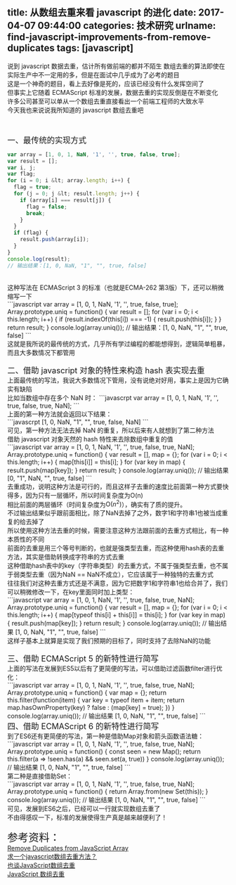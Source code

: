title: 从数组去重来看 javascript 的进化
date: 2017-04-07 09:44:00
categories: 技术研究
urlname: find-javascript-improvements-from-remove-duplicates
tags: [javascript]
---
说到 javascript 数据去重，估计所有做前端的都并不陌生
数组去重的算法即使在实际生产中不一定用的多，但是在面试中几乎成为了必考的题目<br />
这是一个神奇的题目，看上去好像是死的，应该已经没有什么发挥空间了<br />
但事实上它随着 ECMAScript 标准的发展，数据去重的实现反倒是在不断变化<br />
许多公司甚至可以单从一个数组去重直接看出一个前端工程师的大致水平<br />
今天我也来说说我所知道的 javascript 数组去重吧<br />
<!--more--><br />
<span style="font-size:18px;">一、最传统的实现方式</span> 
```javascript
var array = [1, 0, 1, NaN, '1', '', true, false, true];
var result = [];
var i, j;
var flag;
for (i = 0; i &lt; array.length; i++) {
  flag = true;
  for (j = 0; j &lt; result.length; j++) {
    if (array[i] === result[j]) {
      flag = false;
      break;
    }
  }
  if (flag) {
    result.push(array[i]);
  }
}
console.log(result);
// 输出结果：[1, 0, NaN, "1", "", true, false]
```
<br />
这种写法在 ECMAScript 3 的标准（也就是ECMA-262 第3版）下，还可以稍微缩写一下<br />
```javascript
var array = [1, 0, 1, NaN, '1', '', true, false, true];
Array.prototype.uniq = function() {
  var result = [];
  for (var i = 0; i &lt; this.length; i++) {
    if (result.indexOf(this[i]) === -1) {
      result.push(this[i]);
    }
  }
  return result;
}
console.log(array.uniq());
// 输出结果：[1, 0, NaN, "1", "", true, false]
```
<br />
<span>这就是我所说的最传统的方式，几乎所有学过编程的都能想得到，逻辑简单粗暴，而且大多数情况下都管用<br />
<br />
<span style="font-size:18px;">二、借助 javascript 对象的特性来构造 hash 表实现去重</span></span><br />
上面最传统的写法，我说大多数情况下管用，没有说绝对好用，事实上是因为它确实有缺陷<br />
比如当数组中存在多个 NaN 时：
```javascrpt
var array = [1, 0, 1, NaN, '1', '', true, false, true, NaN];
```
<br />
上面的第一种方法就会返回以下结果：<br />
```javascrpt
[1, 0, NaN, "1", "", true, false, NaN]
```
<br />
可见，第一种方法无法去掉 NaN 的重复，所以后来有人就想到了第二种方法<br />
借助 javascript 对象天然的 hash 特性来去除数组中重复的值<br />
```javascript
var array = [1, 0, 1, NaN, '1', '', true, false, true, NaN];
Array.prototype.uniq = function() {
  var result = [], map = {};
  for (var i = 0; i &lt; this.length; i++) {
    map[this[i]] = this[i];
  }
  for (var key in map) {
    result.push(map[key]);
  }
  return result;
}
console.log(array.uniq());
// 输出结果 [0, "1", NaN, "", true, false]
```
<br />
去重成功，说明这种方法是可行的，而且这样子去重的速度比前面第一种方式要快得多，因为只有一层循环，所以时间复杂度为O(n)<br />
相比前面的两层循环（时间复杂度为<span>Ο(<em>n</em><sup>2</sup>)</span>），确实有了质的提升。<br />
不过输出结果似乎跟前面相比，除了NaN去掉了之外，数字1和字符串1也被当成重复的给去掉了<br />
所以使用这种方法去重的时候，需要注意这种方法跟前面的去重方式相比，有一种本质性的不同<br />
前面的去重是用三个等号判断的，也就是强类型去重，而这种使用hash表的去重方法，其实是借助转换成字符串的方式去重<br />
这种借助hash表中的key（字符串类型）的去重方式，不属于强类型去重，也不属于弱类型去重（因为NaN == NaN不成立），它应该属于一种独特的去重方式<br />
往往我们对这种去重方式还是不满意，因为它把数字1和字符串1也给合并了，我们可以稍微修改一下，在key里面同时加上类型：<br />
```javascript
var array = [1, 0, 1, NaN, '1', '', true, false, true, NaN];
Array.prototype.uniq = function() {
  var result = [], map = {};
  for (var i = 0; i &lt; this.length; i++) {
    map[typeof this[i] + this[i]] = this[i];
  }
  for (var key in map) {
    result.push(map[key]);
  }
  return result;
}
console.log(array.uniq());
// 输出结果 [1, 0, NaN, "1", "", true, false]
```
<br />
这样子基本上就算是实现了我们预期的目标了，同时支持了去除NaN的功能<br />
<br />
<span style="font-size:18px;">三、借助 ECMAScript 5 的新特性进行简写</span><br />
上面的写法在发展到ES5以后有了更简便的写法，可以借助过滤<span>函数</span>filter进行优化：<br />
```javascript
var array = [1, 0, 1, NaN, '1', '', true, false, true, NaN];
Array.prototype.uniq = function() {
  var map = {};
  return this.filter(function(item) {
    var key = typeof item + item;
    return map.hasOwnProperty(key) ? false : (map[key] = true);
  })
}
console.log(array.uniq());
// 输出结果 [1, 0, NaN, "1", "", true, false]
```
<br />
<span style="font-size:18px;">四、借助 ECMAScript 6 的新特性进行简写</span><br />
到了ES6还有更简便的写法，第一种是借助Map对象和箭头函数语法糖：<br />
```javascript
var array = [1, 0, 1, NaN, '1', '', true, false, true, NaN];
Array.prototype.uniq = function() {
  const seen = new Map();
  return this.filter(a =&gt; !seen.has(a) &amp;&amp; seen.set(a, true))
}
console.log(array.uniq());
// 输出结果 [1, 0, NaN, "1", "", true, false]
```
<br />
第二种是直接借助Set：<br />
```javascript
var array = [1, 0, 1, NaN, '1', '', true, false, true, NaN];
Array.prototype.uniq = function() {
  return Array.from(new Set(this));
}
console.log(array.uniq());
// 输出结果 [1, 0, NaN, "1", "", true, false]
```
<br />
可见，发展到ES6之后，已经可以一行就实现数组去重了<br />
不由得感叹一下，标准的发展使得生产真是越来越便利了！<br />
<br />
<span style="font-size:24px;">参考资料：</span><br />
<a href="http://stackoverflow.com/questions/9229645/remove-duplicates-from-javascript-array" target="_blank">Remove Duplicates from JavaScript Array</a><br />
<a href="https://www.zhihu.com/question/29558082" target="_blank">求一个javascript数组去重方法？</a><br />
<a href="https://www.toobug.net/article/array_unique_in_javascript.html" target="_blank">也谈JavaScript数组去重</a><br />
<a href="https://github.com/hanzichi/underscore-analysis/issues/9" target="_blank">JavaScript 数组去重</a><br />